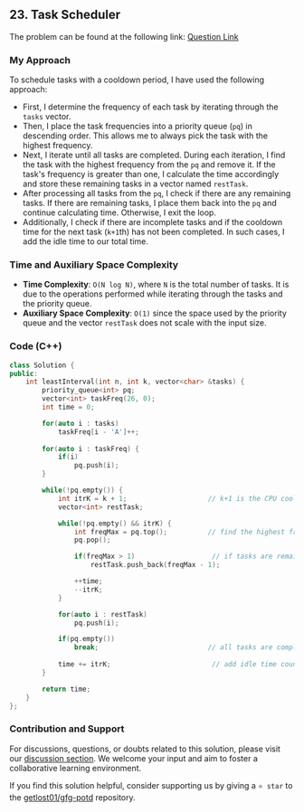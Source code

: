 ## 23. Task Scheduler

The problem can be found at the following link: [Question Link](https://practice.geeksforgeeks.org/problems/task-scheduler/1)

### My Approach

To schedule tasks with a cooldown period, I have used the following approach:

- First, I determine the frequency of each task by iterating through the `tasks` vector.
- Then, I place the task frequencies into a priority queue (`pq`) in descending order. This allows me to always pick the task with the highest frequency.
- Next, I iterate until all tasks are completed. During each iteration, I find the task with the highest frequency from the `pq` and remove it. If the task's frequency is greater than one, I calculate the time accordingly and store these remaining tasks in a vector named `restTask`.
- After processing all tasks from the `pq`, I check if there are any remaining tasks. If there are remaining tasks, I place them back into the `pq` and continue calculating time. Otherwise, I exit the loop.
- Additionally, I check if there are incomplete tasks and if the cooldown time for the next task (`k+1`th) has not been completed. In such cases, I add the idle time to our total time.

### Time and Auxiliary Space Complexity

- **Time Complexity**: `O(N log N)`, where `N` is the total number of tasks. It is due to the operations performed while iterating through the tasks and the priority queue. 
- **Auxiliary Space Complexity**:  `O(1)` since the space used by the priority queue and the vector `restTask` does not scale with the input size.

### Code (C++)

```cpp
class Solution {
public:
    int leastInterval(int n, int k, vector<char> &tasks) {
        priority_queue<int> pq;
        vector<int> taskFreq(26, 0);
        int time = 0; 

        for(auto i : tasks)
            taskFreq[i - 'A']++;  
        
        for(auto i : taskFreq) {
            if(i) 
                pq.push(i);
        }

        while(!pq.empty()) {
            int itrK = k + 1;                    // k+1 is the CPU cooldown time, so we have to iterate k+1
            vector<int> restTask;

            while(!pq.empty() && itrK) {
                int freqMax = pq.top();          // find the highest frequency task
                pq.pop();

                if(freqMax > 1)                   // if tasks are remaining, add them to restTask
                    restTask.push_back(freqMax - 1); 

                ++time; 
                --itrK; 
            }

            for(auto i : restTask)
                pq.push(i); 

            if(pq.empty())
                break;                           // all tasks are completed, so break the loop
            
            time += itrK;                         // add idle time count 
        }

        return time;
    }
};
```

### Contribution and Support

For discussions, questions, or doubts related to this solution, please visit our [discussion section](https://github.com/getlost01/gfg-potd/discussions). We welcome your input and aim to foster a collaborative learning environment.

If you find this solution helpful, consider supporting us by giving a `⭐ star` to the [getlost01/gfg-potd](https://github.com/getlost01/gfg-potd) repository.